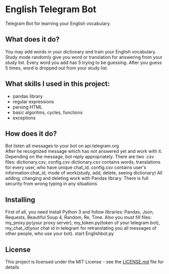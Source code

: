 # English Telegram Bot

Telegram Bot for learning your English vocabulary.

## What does it do?

You may add words in your dictionary and train your English vocabulary. Study mode randomly give you word or translation for answering from your study list. Every word you add has 5 trying to be guessing. After you guess 5 times, word is dropped out from your study list.

## What skills I used in this project:

* pandas library
* regular expressions
* parsing HTML
* basic algoritms, cycles, functions
* exceptions 

## How does it do?

Bot listen all messages to your bot on api.telegram.org
<br>After he recognized message which has not answered yet and work with it.
Depending on the message, bot reply appropriately.
There are two .csv files: dictionary.csv, config.csv
    dictionary.csv contains words, translations for every user, who have unique chat_id.
    config.csv contains user's information:chat_id, mode of work(study, add, delete, seeing dictionary)
All adding, changing and deleting work with Pandas library.
There is full security from wrong typing in any situations

## Installing

First of all, you need install Python 3 and follow libraries: Pandas, Json, Requests, Beautiful Soup 4, Random, Re, Time.
Also you must fill files: my_proxy.py(your proxy server), my_token.py(token of your telegram bot), my_chat_id(your chat id  in telegram for retranslating you all messages of other people, who use your bot).
start Englishbot.py

## License

This project is licensed under the MIT License - see the [LICENSE.md](LICENSE.md) file for details
